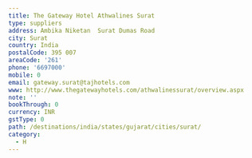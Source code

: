 ```yaml
---
title: The Gateway Hotel Athwalines Surat
type: suppliers
address: Ambika Niketan  Surat Dumas Road
city: Surat
country: India
postalCode: 395 007
areaCode: '261'
phone: '6697000'
mobile: 0
email: gateway.surat@tajhotels.com
www: http://www.thegatewayhotels.com/athwalinessurat/overview.aspx
note: ''
bookThrough: 0
currency: INR
gstType: 0
path: /destinations/india/states/gujarat/cities/surat/
category:
  - H
---
```


